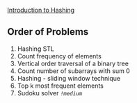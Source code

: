 [Introduction to Hashing](https://www.geeksforgeeks.org/introduction-to-hashing-data-structure-and-algorithm-tutorials/)

## Order of Problems

1. Hashing STL
2. Count frequency of elements
3. Vertical order traversal of a binary tree
4. Count number of subarrays with sum 0
5. Hashing - sliding window technique
6. Top k most frequent elements
7. Sudoku solver    *`!medium`*
